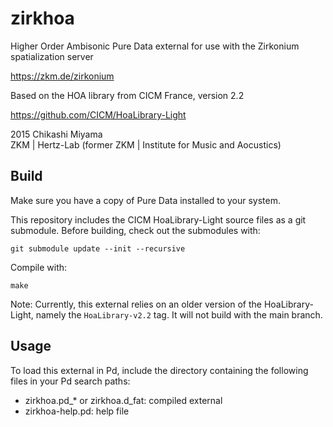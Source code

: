 zirkhoa
=======

Higher Order Ambisonic Pure Data external for use with the Zirkonium spatialization server

https://zkm.de/zirkonium

Based on the HOA library from CICM France, version 2.2

https://github.com/CICM/HoaLibrary-Light

2015 Chikashi Miyama  
ZKM | Hertz-Lab (former ZKM | Institute for Music and Aocustics)

Build
-----

Make sure you have a copy of Pure Data installed to your system.

This repository includes the CICM HoaLibrary-Light source files as a git submodule. Before building, check out the submodules with:

    git submodule update --init --recursive

Compile with:

    make

Note: Currently, this external relies on an older version of the HoaLibrary-Light, namely the `HoaLibrary-v2.2` tag. It will not build with the main branch.

Usage
-----

To load this external in Pd, include the directory containing the following files in your Pd search paths:

* zirkhoa.pd_* or zirkhoa.d_fat: compiled external
* zirkhoa-help.pd: help file
